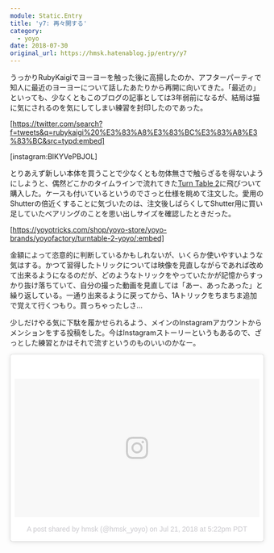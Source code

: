 ```yaml
---
module: Static.Entry
title: 'y7: 再々開する'
category:
  - yoyo
date: 2018-07-30
original_url: https://hmsk.hatenablog.jp/entry/y7
---
```


うっかりRubyKaigiでヨーヨーを触った後に高揚したのか、アフターパーティで知人に最近のヨーヨーについて話したあたりから再開に向いてきた。「最近の」といっても、少なくともこのブログの記事としては3年弱前になるが、結局は猫に気にされるのを気にしてしまい練習を封印したのであった。

[https://twitter.com/search?f=tweets&q=rubykaigi%20%E3%83%A8%E3%83%BC%E3%83%A8%E3%83%BC&src=typd:embed]

[instagram:BlKYVePBJOL]

とりあえず新しい本体を買うことで少なくとも勿体無さで触らざるを得ないようにしようと、偶然どこかのタイムラインで流れてきた[Turn Table 2](https://yoyotricks.com/shop/yoyo-store/yoyo-brands/yoyofactory/turntable-2-yoyo/)に飛びついて購入した。ケースも付いているというのでさっと仕様を眺めて注文した。愛用のShutterの倍近くすることに気づいたのは、注文後しばらくしてShutter用に買い足していたベアリングのことを思い出しサイズを確認したときだった。

[https://yoyotricks.com/shop/yoyo-store/yoyo-brands/yoyofactory/turntable-2-yoyo/:embed]

金額によって恣意的に判断しているかもしれないが、いくらか使いやすいような気はする。かつて習得したトリックについては映像を見直しながらであれば改めて出来るようになるのだが、どのようなトリックをやっていたかが記憶からすっかり抜け落ちていて、自分の撮った動画を見直しては「あー、あったあった」と繰り返している。一通り出来るように戻ってから、1Aトリックをちまちま追加で覚えて行くつもり。買っちゃったしさ...

少しだけやる気に下駄を履かせられるよう、メインのInstagramアカウントからメンションをする投稿をした。今はInstagramストーリーというもあるので、ざっとした練習とかはそれで流すというのものいいのかなー。

<blockquote class="instagram-media" data-instgrm-permalink="https://www.instagram.com/p/Blg3zXvhEPP/" data-instgrm-version="9" style=" background:#FFF; border:0; border-radius:3px; box-shadow:0 0 1px 0 rgba(0,0,0,0.5),0 1px 10px 0 rgba(0,0,0,0.15); margin: 1px; max-width:540px; min-width:326px; padding:0; width:99.375%; width:-webkit-calc(100% - 2px); width:calc(100% - 2px);"><div style="padding:8px;"> <div style=" background:#F8F8F8; line-height:0; margin-top:40px; padding:28.194444444444443% 0; text-align:center; width:100%;"> <div style=" background:url(data:image/png;base64,iVBORw0KGgoAAAANSUhEUgAAACwAAAAsCAMAAAApWqozAAAABGdBTUEAALGPC/xhBQAAAAFzUkdCAK7OHOkAAAAMUExURczMzPf399fX1+bm5mzY9AMAAADiSURBVDjLvZXbEsMgCES5/P8/t9FuRVCRmU73JWlzosgSIIZURCjo/ad+EQJJB4Hv8BFt+IDpQoCx1wjOSBFhh2XssxEIYn3ulI/6MNReE07UIWJEv8UEOWDS88LY97kqyTliJKKtuYBbruAyVh5wOHiXmpi5we58Ek028czwyuQdLKPG1Bkb4NnM+VeAnfHqn1k4+GPT6uGQcvu2h2OVuIf/gWUFyy8OWEpdyZSa3aVCqpVoVvzZZ2VTnn2wU8qzVjDDetO90GSy9mVLqtgYSy231MxrY6I2gGqjrTY0L8fxCxfCBbhWrsYYAAAAAElFTkSuQmCC); display:block; height:44px; margin:0 auto -44px; position:relative; top:-22px; width:44px;"></div></div><p style=" color:#c9c8cd; font-family:Arial,sans-serif; font-size:14px; line-height:17px; margin-bottom:0; margin-top:8px; overflow:hidden; padding:8px 0 7px; text-align:center; text-overflow:ellipsis; white-space:nowrap;"><a href="https://www.instagram.com/p/Blg3zXvhEPP/" style=" color:#c9c8cd; font-family:Arial,sans-serif; font-size:14px; font-style:normal; font-weight:normal; line-height:17px; text-decoration:none;" target="_blank">A post shared by hmsk (@hmsk_yoyo)</a> on <time style=" font-family:Arial,sans-serif; font-size:14px; line-height:17px;" datetime="2018-07-22T00:22:00+00:00">Jul 21, 2018 at 5:22pm PDT</time></p></div></blockquote> <script async defer src="//www.instagram.com/embed.js"></script>
